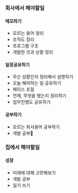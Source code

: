 ### 회사에서 해야할일

#### 메모하기
- 모르는 용어 정리
- 조직도 정리
- 프로그램 구조
- 개발한 것과 상황 정리

#### 일정공유하기
- 무슨 상황인지 정리해서 설명하기
- 오늘 해야하는 일 공유하기
- 페이스 조절
- 언제, 무엇을 했는지 정리하기
- 업무진행도 공유하기

#### 공부하기
- 모르는 회사용어 공부하기
- 개발 공부🍓


### 집에서 해야할일

#### 성장
-  미래에 대해 고민해보기
- 개발 공부
- 일기 쓰기
